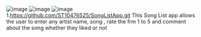 ![image](https://github.com/user-attachments/assets/164f1f6e-28d9-49de-8170-287647fcf17e)
![image](https://github.com/user-attachments/assets/f0071717-8c83-4de0-956e-5b8cfcafc735)
![image](https://github.com/user-attachments/assets/7b783002-5505-41b1-97a0-3cb7e369c30f)
1.https://github.com/ST10476525/SongListApp.git
This Song List app allows the user to enter any artist name, song , rate the frm 1 to 5 and comment about the song whether they liked or not
